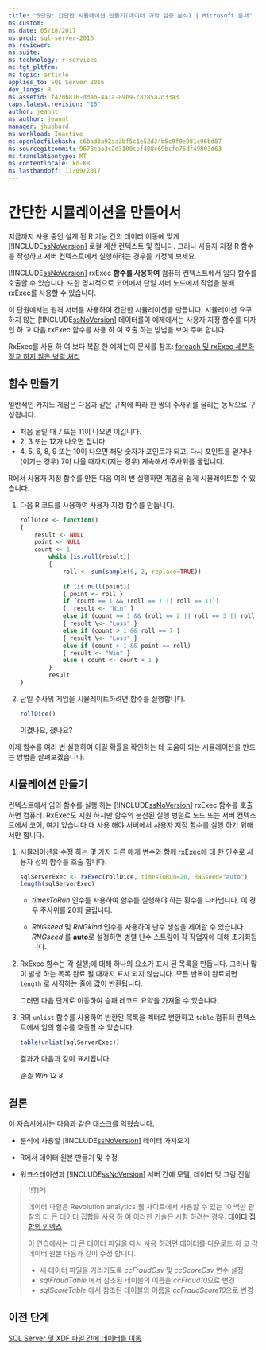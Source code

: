 ```yaml
---
title: "5단원: 간단한 시뮬레이션 만들기(데이터 과학 심층 분석) | Microsoft 문서"
ms.custom: 
ms.date: 05/18/2017
ms.prod: sql-server-2016
ms.reviewer: 
ms.suite: 
ms.technology: r-services
ms.tgt_pltfrm: 
ms.topic: article
applies_to: SQL Server 2016
dev_langs: R
ms.assetid: f420b816-ddab-4a1a-89b9-c8285a2d33a3
caps.latest.revision: "16"
author: jeannt
ms.author: jeannt
manager: jhubbard
ms.workload: Inactive
ms.openlocfilehash: c6bad3a92aa3bf5c1e52d34b5c9f9e981c96bd87
ms.sourcegitcommit: 9678eba3c2d3100cef408c69bcfe76df49803d63
ms.translationtype: MT
ms.contentlocale: ko-KR
ms.lasthandoff: 11/09/2017
---
```

# <a name="create-a-simple-simulation"></a>간단한 시뮬레이션을 만들어서

지금까지 사용 중인 설계 된 R 기능 간의 데이터 이동에 맞게 [!INCLUDE[ssNoVersion](../../includes/ssnoversion-md.md)] 로컬 계산 컨텍스트 및 합니다. 그러나 사용자 지정 R 함수를 작성하고 서버 컨텍스트에서 실행하려는 경우를 가정해 보세요.

[!INCLUDE[ssNoVersion](../../includes/ssnoversion-md.md)] rxExec **함수를 사용하여** 컴퓨터 컨텍스트에서 임의 함수를 호출할 수 있습니다. 또한 명시적으로 코어에서 단일 서버 노드에서 작업을 분배 rxExec를 사용할 수 있습니다.

이 단원에서는 원격 서버를 사용하여 간단한 시뮬레이션을 만듭니다. 시뮬레이션 요구 하지 않는 [!INCLUDE[ssNoVersion](../../includes/ssnoversion-md.md)] 데이터를이 예제에서는 사용자 지정 함수를 디자인 하 고 다음 rxExec 함수를 사용 하 여 호출 하는 방법을 보여 주며 합니다.

RxExec를 사용 하 여 보다 복잡 한 예제는이 문서를 참조: [foreach 및 rxExec 세분화 정교 하지 않은 병렬 처리](http://blog.revolutionanalytics.com/2015/04/coarse-grain-parallelism-with-foreach-and-rxexec.html)

## <a name="create-the-function"></a>함수 만들기

일반적인 카지노 게임은 다음과 같은 규칙에 따라 한 쌍의 주사위를 굴리는 동작으로 구성됩니다.

- 처음 굴릴 때 7 또는 11이 나오면 이깁니다.
- 2, 3 또는 12가 나오면 집니다.
- 4, 5, 6, 8, 9 또는 10이 나오면 해당 숫자가 포인트가 되고, 다시 포인트를 얻거나(이기는 경우) 7이 나올 때까지(지는 경우) 계속해서 주사위를 굴립니다.

R에서 사용자 지정 함수를 만든 다음 여러 번 실행하면 게임을 쉽게 시뮬레이트할 수 있습니다.

1.  다음 R 코드를 사용하여 사용자 지정 함수를 만듭니다.
  
    ```R
    rollDice <- function()
    {
        result <- NULL
        point <- NULL
        count <- 1
            while (is.null(result))
            {
                roll <- sum(sample(6, 2, replace=TRUE))
  
                if (is.null(point))
                { point <- roll }
                if (count == 1 && (roll == 7 || roll == 11))
                {  result <- "Win" }
                else if (count == 1 && (roll == 2 || roll == 3 || roll == 12))
                { result \<- "Loss" }
                else if (count > 1 && roll == 7 )
                { result \<- "Loss" }
                else if (count > 1 && point == roll)
                { result <- "Win" }
                else { count <- count + 1 }
            }
            result
    }
    ```
  
2.  단일 주사위 게임을 시뮬레이트하려면 함수를 실행합니다.
  
    ```R
    rollDice()
    ```
  
    이겼나요, 졌나요?
  
이제 함수를 여러 번 실행하여 이길 확률을 확인하는 데 도움이 되는 시뮬레이션을 만드는 방법을 살펴보겠습니다.

## <a name="create-the-simulation"></a>시뮬레이션 만들기

컨텍스트에서 임의 함수를 실행 하는 [!INCLUDE[ssNoVersion](../../includes/ssnoversion-md.md)] rxExec 함수를 호출 하면 컴퓨터. RxExec도 지원 하지만 함수의 분산된 실행 병렬로 노드 또는 서버 컨텍스트에서 코어, 여기 있습니다 때 사용 해야 서버에서 사용자 지정 함수를 실행 하기 위해서만 합니다.

1. 시뮬레이션을 수정 하는 몇 가지 다른 매개 변수와 함께 rxExec에 대 한 인수로 사용자 정의 함수를 호출 합니다.
  
    ```R
    sqlServerExec <- rxExec(rollDice, timesToRun=20, RNGseed="auto")
    length(sqlServerExec)
    ```
  
    - *timesToRun* 인수를 사용하여 함수를 실행해야 하는 횟수를 나타냅니다.  이 경우 주사위를 20회 굴립니다.
  
    - *RNGseed* 및 *RNGkind* 인수를 사용하여 난수 생성을 제어할 수 있습니다. *RNGseed* 를 **auto**로 설정하면 병렬 난수 스트림이 각 작업자에 대해 초기화됩니다.
  
2. RxExec 함수는 각 실행;에 대해 하나의 요소가 표시 된 목록을 만듭니다. 그러나 많이 발생 하는 목록 완료 될 때까지 표시 되지 않습니다. 모든 반복이 완료되면 `length` 로 시작하는 줄에 값이 반환됩니다.
  
    그러면 다음 단계로 이동하여 승패 레코드 요약을 가져올 수 있습니다.
  
3. R의 `unlist` 함수를 사용하여 반환된 목록을 벡터로 변환하고 `table` 컴퓨터 컨텍스트에서 임의 함수를 호출할 수 있습니다.
  
    ```R
    table(unlist(sqlServerExec))
    ```
  
    결과가 다음과 같이 표시됩니다.
  
     *손실 Win* *12 8*

## <a name="conclusions"></a>결론

이 자습서에서는 다음과 같은 태스크를 익혔습니다.
  
-   분석에 사용할 [!INCLUDE[ssNoVersion](../../includes/ssnoversion-md.md)] 데이터 가져오기
  
-   R에서 데이터 원본 만들기 및 수정
  
-   워크스테이션과 [!INCLUDE[ssNoVersion](../../includes/ssnoversion-md.md)] 서버 간에 모델, 데이터 및 그림 전달
  
>  [!TIP]
> 
> 데이터 파일은 Revolution analytics 웹 사이트에서 사용할 수 있는 10 백만 관찰의 더 큰 데이터 집합을 사용 하 여 이러한 기술은 시험 하려는 경우: [데이터 집합의 인덱스](http://packages.revolutionanalytics.com/datasets)
>   
> 이 연습에서는 더 큰 데이터 파일을 다시 사용 하려면 데이터를 다운로드 하 고 각 데이터 원본 다음과 같이 수정 합니다.
>  - 새 데이터 파일을 가리키도록 *ccFraudCsv* 및 *ccScoreCsv* 변수 설정
>  - *sqlFraudTable* 에서 참조된 테이블의 이름을 *ccFraud10*으로 변경
>  - *sqlScoreTable* 에서 참조된 테이블의 이름을 *ccFraudScore10*으로 변경

## <a name="previous-step"></a>이전 단계

[SQL Server 및 XDF 파일 간에 데이터를 이동](../../advanced-analytics/tutorials/deepdive-move-data-between-sql-server-and-xdf-file.md)


